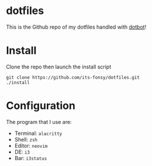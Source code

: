 # dotfiles
This is the Github repo of my dotfiles handled with
[dotbot](https://github.com/anishathalye/dotbot)!

# Install
Clone the repo then launch the install script

	git clone https://github.com/its-fonsy/dotfiles.git
	./install

# Configuration
The program that I use are:

+ Terminal: `alacritty` 
+ Shell: `zsh`
+ Editor: `neovim`
+ DE: `i3`
+ Bar: `i3status` 
